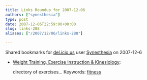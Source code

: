 ```yaml
---
title: Links Roundup for 2007-12-06
authors: ["synesthesia"]
type: post
date: 2007-12-06T22:59:00+00:00
slug: links-288 
aliases: ["/2007/12/06/links-288"]

---
```

Shared bookmarks for [del.icio.us][1] user  [Synesthesia][2] on 2007-12-6

  * [Weight Training, Exercise Instruction & Kinesiology][3]:
  
    directory of exercises&#8230; Keywords: [fitness][4]

 [1]: https://del.icio.us/
 [2]: https://del.icio.us/synesthesia
 [3]: https://www.exrx.net/Exercise.html "https://www.exrx.net/Exercise.html"
 [4]: https://del.icio.us/synesthesia/fitness